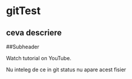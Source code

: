 # gitTest
## ceva descriere
##Subheader


Watch tutorial on YouTube.

Nu inteleg de ce in git status nu apare acest fisier